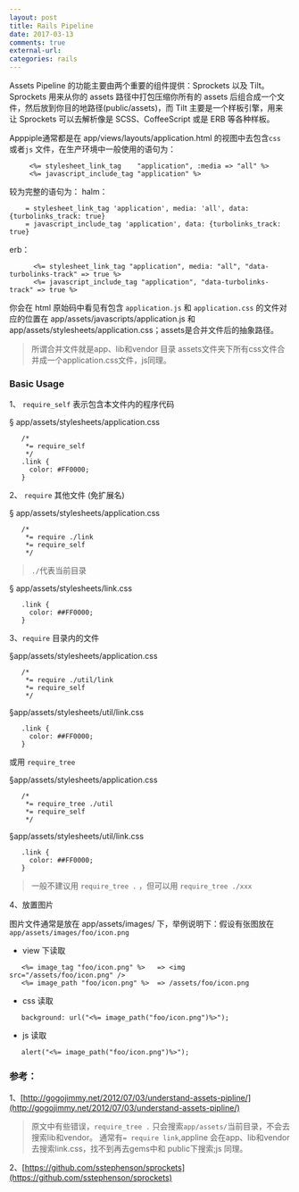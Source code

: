 ```yaml
---
layout: post 
title: Rails Pipeline 
date: 2017-03-13
comments: true
external-url:
categories: rails
---
```



Assets Pipeline 的功能主要由两个重要的组件提供：Sprockets 以及 Tilt。Sprockets 用来从你的 assets 路径中打包压缩你所有的 assets 后组合成一个文件，然后放到你目的地路径(public/assets)，而 Tilt 主要是一个样板引擎，用来让 Sprockets 可以去解析像是 SCSS、CoffeeScript 或是 ERB 等各种样板。
  
Apppiple通常都是在 app/views/layouts/application.html 的视图中去包含`css` 或者`js` 文件，在生产环境中一般使用的语句为：

```erb
     <%= stylesheet_link_tag    "application", :media => "all" %>
     <%= javascript_include_tag "application" %>
```
较为完整的语句为：
halm：
```halm
    = stylesheet_link_tag 'application', media: 'all', data: {turbolinks_track: true}
    = javascript_include_tag 'application', data: {turbolinks_track: true}
```
erb：
```erb
      <%= stylesheet_link_tag "application", media: "all", "data-turbolinks-track" => true %>
      <%= javascript_include_tag "application", "data-turbolinks-track" => true %>
```
你会在 html 原始码中看见有包含 `application.js` 和 `application.css` 的文件对应的位置在 app/assets/javascripts/application.js 和 app/assets/stylesheets/application.css；assets是合并文件后的抽象路径。
>所谓合并文件就是app、lib和vendor 目录 assets文件夹下所有css文件合并成一个application.css文件，js同理。
 


###  Basic Usage

 1、 `require_self` 表示包含本文件内的程序代码

  &#167; app/assets/stylesheets/application.css

```
   /*
    *= require_self
    */
   .link {
     color: #FF0000;
   }
```
2、 `require` 其他文件 (免扩展名)

&#167; app/assets/stylesheets/application.css

```
   /*
    *= require ./link
    *= require_self
    */
```
>`./`代表当前目录

&#167; app/assets/stylesheets/link.css

```
   .link {
     color: ##FF0000;
   }
```
3、`require` 目录内的文件

&#167;app/assets/stylesheets/application.css

```
   /*
    *= require ./util/link
    *= require_self
    */
```
&#167;app/assets/stylesheets/util/link.css

```
   .link {
     color: ##FF0000;
   }
```
或用 `require_tree`

&#167;app/assets/stylesheets/application.css

```
   /*
    *= require_tree ./util
    *= require_self
    */
```
&#167;app/assets/stylesheets/util/link.css

```
   .link {
     color: ##FF0000;
   }
```
  > 一般不建议用 `require_tree .` ，但可以用 `require_tree ./xxx`  


4、放置图片

   图片文件通常是放在 app/assets/images/ 下，举例说明下：假设有张图放在`app/assets/images/foo/icon.png`

- view 下读取

```
   <%= image_tag "foo/icon.png" %>   => <img src="/assets/foo/icon.png" />
   <%= image_path "foo/icon.png" %>  => /assets/foo/icon.png
```
- css 读取

```
   background: url("<%= image_path("foo/icon.png")%>");
```

- js 读取

```
   alert("<%= image_path("foo/icon.png")%>");
```
  

### 参考：
1、[http://gogojimmy.net/2012/07/03/understand-assets-pipline/](http://gogojimmy.net/2012/07/03/understand-assets-pipline/)
>原文中有些错误，`require_tree .` 只会搜索`app/assets/`当前目录，不会去搜索lib和vendor。
 通常有`= require link`,appline 会在app、lib和vendor 去搜索link.css，找不到再去gems中和
public下搜索;js 同理。

2、[https://github.com/sstephenson/sprockets](https://github.com/sstephenson/sprockets)



